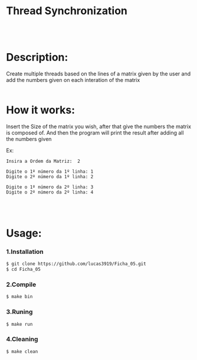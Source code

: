 # Thread Synchronization
<br>
<br>

# Description:
Create multiple threads based on the lines of a matrix given by the user and add the numbers given on each interation of the matrix
<br>
<br>

# How it works:
Insert the Size of the matrix you wish, after that give the numbers the matrix is composed of. And then the program will print the result after adding all the numbers given

Ex:
```
Insira a Ordem da Matriz:  2
```
```
Digite o 1º número da 1º linha: 1
Digite o 2º número da 1º linha: 2

Digite o 1º número da 2º linha: 3
Digite o 2º número da 2º linha: 4
```
<br>
<br>

# Usage:
### 1.Installation
``` bash
$ git clone https://github.com/lucas3919/Ficha_05.git
$ cd Ficha_05
```

### 2.Compile
``` bash
$ make bin
```

### 3.Runing
``` bash
$ make run
```

### 4.Cleaning
``` bash
$ make clean
```